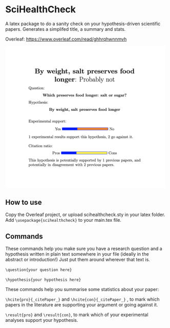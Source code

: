 # SciHealthCheck
A latex package to do a sanity check on your hypothesis-driven scientific papers. Generates a simplifed title, a summary and stats.

Overleaf: https://www.overleaf.com/read/ghhrqhwnnmvh

<img src="healthcard.png"  width="500">

## How to use

Copy the Overleaf project, or upload scihealthcheck.sty in your latex folder.
Add `\usepackage{scihealthcheck}` to your main.tex file.

## Commands

These commands help you make sure you have a research question and a hypothesis written in plain text somewhere in your file (ideally in the abstract or introduction!)
Just put them around wherever that text is.

`\question{your question here}`

`\hypothesis{your hypothesis here}`

These commands help you summarise some statistics about your paper:

`\hcite{pro}{_citePaper_}` and `\hcite{con}{_citePaper_}` , to mark which papers in the literature are supporting your argument or going against it.

`\result{pro}` and `\result{con}`, to mark which of your experimental analyses support your hypothesis.
